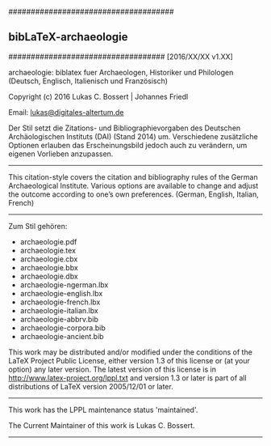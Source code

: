 #####################################
##      bibLaTeX-archaeologie     ##
###################################
[2016/XX/XX v1.XX]


archaeologie: biblatex fuer Archaeologen, 
Historiker und Philologen 
(Deutsch, Englisch, Italienisch und Französisch)

Copyright (c) 2016 Lukas C. Bossert | Johannes Friedl

Email: lukas@digitales-altertum.de

Der Stil setzt die Zitations- und Bibliographievorgaben 
des Deutschen Archäologischen Instituts (DAI) (Stand 2014) um. 
Verschiedene zusätzliche Optionen erlauben das Erscheinungsbild 
jedoch auch zu verändern, um eigenen Vorlieben anzupassen.

********************************************
This citation-style covers the citation and bibliography rules of 
the German Archaeological Institute. 
Various options are available to change and adjust 
the outcome according to one’s own preferences.
(German, English, Italian, French)
********************************************


Zum Stil gehören:
- archaeologie.pdf
- archaeologie.tex
- archaeologie.cbx
- archaeologie.bbx
- archaeologie.dbx
- archaeologie-ngerman.lbx
- archaeologie-english.lbx
- archaeologie-french.lbx
- archaeologie-italian.lbx
- archaeologie-abbrv.bib
- archaeologie-corpora.bib
- archaeologie-ancient.bib

This work may be distributed and/or modified under the
conditions of the LaTeX Project Public License, either version 1.3
of this license or (at your option) any later version.
The latest version of this license is in
http://www.latex-project.org/lppl.txt
and version 1.3 or later is part of all distributions of LaTeX
version 2005/12/01 or later.

***
This work has the LPPL maintenance status 'maintained'.

The Current Maintainer of this work is Lukas C. Bossert.
***
